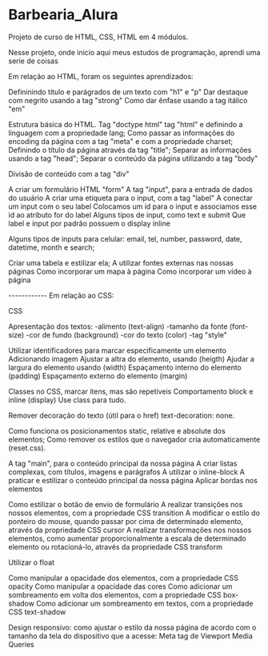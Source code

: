 # Barbearia_Alura


Projeto de curso de HTML, CSS, HTML em 4 módulos.

Nesse projeto, onde inicio aqui meus estudos de programação, aprendi uma serie de coisas 

Em relação ao HTML, foram os seguintes aprendizados:

Defininindo título e parágrados de um texto com "h1" e "p"
Dar destaque com negrito usando a tag "strong"
Como dar ênfase usando a tag itálico "em"

Estrutura básica do HTML.
Tag "doctype html"
tag "html" e definindo a linguagem com a propriedade lang;
Como passar as informações do encoding da página com a tag "meta" e com a propriedade charset;
Definindo o título da página através da tag "title";
Separar as informações usando a tag "head";
Separar o conteúdo da página utilizando a tag "body"

Divisão de conteúdo com a tag "div"

A criar um formulário HTML "form"
A tag "input", para a entrada de dados do usuário
A criar uma etiqueta para o input, com a tag "label"
A conectar um input com o seu label
Colocamos um id para o input e associamos esse id ao atributo for do label
Alguns tipos de input, como text e submit
Que label e input por padrão possuem o display inline

Alguns tipos de inputs para celular: email, tel, number, password, date, datetime, month e search;

Criar uma tabela e estilizar ela;
A utilizar fontes externas nas nossas páginas
Como incorporar um mapa à página
Como incorporar um vídeo à página

------------ Em relação ao CSS:

CSS

Apresentação dos textos:
-alimento (text-align)
-tamanho da fonte (font-size)
-cor de fundo (background)
-cor do texto (color)
-tag "style"

Utilizar identificadores para marcar especificamente um elemento
Adicionando imagem
Ajustar a altra do elemento, usando (heigth)
Ajudar a largura do elemento usando (width)
Espaçamento interno do elemento (padding)
Espaçamento externo do elemento (margin)

Classes no CSS, marcar itens, mas são repetíveis
Comportamento block e inline (display)
Use class para tudo.

Remover decoração do texto (útil para o href) text-decoration: none.

Como funciona os posicionamentos static, relative e absolute dos elementos;
Como remover os estilos que o navegador cria automaticamente (reset.css).

A tag "main", para o conteúdo principal da nossa página
A criar listas complexas, com títulos, imagens e parágrafos
A utilizar o inline-block
A praticar e estilizar o conteúdo principal da nossa página
Aplicar bordas nos elementos

Como estilizar o botão de envio de formulário
A realizar transições nos nossos elementos, com a propriedade CSS transition
A modificar o estilo do ponteiro do mouse, quando passar por cima de determinado elemento, através da propriedade CSS cursor
A realizar transformações nos nossos elementos, como aumentar proporcionalmente a escala de determinado elemento ou rotacioná-lo, através da propriedade CSS transform

Utilizar o float

Como manipular a opacidade dos elementos, com a propriedade CSS opacity
Como manipular a opacidade das cores
Como adicionar um sombreamento em volta dos elementos, com a propriedade CSS box-shadow
Como adicionar um sombreamento em textos, com a propriedade CSS text-shadow

Design responsivo: como ajustar o estilo da nossa página de acordo com o tamanho da tela do dispositivo que a acesse:
Meta tag de Viewport
Media Queries


